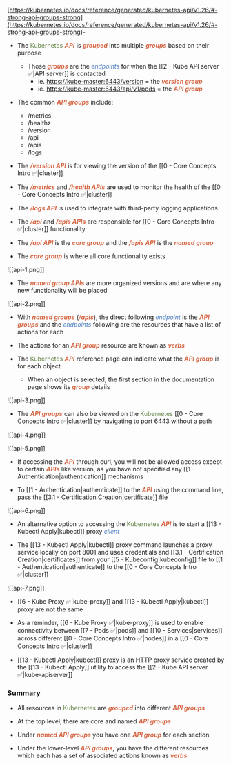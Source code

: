 [https://kubernetes.io/docs/reference/generated/kubernetes-api/v1.26/#-strong-api-groups-strong](https://kubernetes.io/docs/reference/generated/kubernetes-api/v1.26/#-strong-api-groups-strong)-

- The <span style="color:#5c7e3e">Kubernetes</span> <b><i><span style="color:#d46644">API</span></i></b> is <b><i><span style="color:#d46644">grouped</span></i></b> into multiple <b><i><span style="color:#d46644">groups</span></i></b> based on their purpose
	- Those <b><i><span style="color:#d46644">groups</span></i></b> are the <i><span style="color:#477bbe">endpoints</span></i> for when the [[2 - Kube API server ✅|API server]] is contacted
		- ie. [https://kube-master:6443/version](https://kube-master:6443/version) = the <b><i><span style="color:#d46644">version group</span></i></b>
		- ie. [https://kube-master:6443/api/v1/pods](https://kube-master:6443/api/v1/pods) = the <b><i><span style="color:#d46644">API group</span></i></b>

- The common <b><i><span style="color:#d46644">API groups</span></i></b> include:

	- /metrics
	- /healthz
	- /version
	- /api
	- /apis
	- /logs

- The <b><i><span style="color:#d46644">/version API</span></i></b> is for viewing the version of the [[0 - Core Concepts Intro ✅|cluster]]

- The <b><i><span style="color:#d46644">/metrics</span></i></b> and <b><i><span style="color:#d46644">/health APIs</span></i></b> are used to monitor the health of the [[0 - Core Concepts Intro ✅|cluster]]

- The <b><i><span style="color:#d46644">/logs API</span></i></b> is used to integrate with third-party logging applications

- The <b><i><span style="color:#d46644">/api</span></i></b> and <b><i><span style="color:#d46644">/apis APIs</span></i></b> are responsible for [[0 - Core Concepts Intro ✅|cluster]] functionality

- The <b><i><span style="color:#d46644">/api API</span></i></b> is the <b><i><span style="color:#d46644">core group</span></i></b> and the <b><i><span style="color:#d46644">/apis API</span></i></b> is the <b><i><span style="color:#d46644">named group</span></i></b>

- The <b><i><span style="color:#d46644">core group</span></i></b> is where all core functionality exists

![[api-1.png]]

- The <b><i><span style="color:#d46644">named group APIs</span></i></b> are more organized versions and are where any new functionality will be placed

![[api-2.png]]

- With <b><i><span style="color:#d46644">named groups</span></i></b> (<b><i><span style="color:#d46644">/apis</span></i></b>), the direct following <i><span style="color:#477bbe">endpoint</span></i> is the <b><i><span style="color:#d46644">API groups</span></i></b> and the <i><span style="color:#477bbe">endpoints</span></i> following are the resources that have a list of actions for each

- The actions for an <b><i><span style="color:#d46644">API group</span></i></b> resource are known as <b><i><span style="color:#d46644">verbs</span></i></b>

- The <span style="color:#5c7e3e">Kubernetes</span> <b><i><span style="color:#d46644">API</span></i></b> reference page can indicate what the <b><i><span style="color:#d46644">API group</span></i></b> is for each object
	- When an object is selected, the first section in the documentation page shows its <b><i><span style="color:#d46644">group</span></i></b> details

![[api-3.png]]

- The <b><i><span style="color:#d46644">API groups</span></i></b> can also be viewed on the <span style="color:#5c7e3e">Kubernetes</span> [[0 - Core Concepts Intro ✅|cluster]] by navigating to port 6443 without a path

![[api-4.png]]

![[api-5.png]]

- If accessing the <b><i><span style="color:#d46644">API</span></i></b> through curl, you will not be allowed access except to certain <b><i><span style="color:#d46644">APIs</span></i></b> like version, as you have not specified any [[1 - Authentication|authentication]] mechanisms

- To [[1 - Authentication|authenticate]] to the <b><i><span style="color:#d46644">API</span></i></b> using the command line, pass the [[3.1 - Certification Creation|certificate]] file

![[api-6.png]]

- An alternative option to accessing the <span style="color:#5c7e3e">Kubernetes</span> <b><i><span style="color:#d46644">API</span></i></b> is to start a [[13 - Kubectl Apply|kubectl]] proxy <i><span style="color:#477bbe">client</span></i>

- The [[13 - Kubectl Apply|kubectl]] proxy command launches a proxy service locally on port 8001 and uses credentials and [[3.1 - Certification Creation|certificates]] from your [[5 - Kubeconfig|kubeconfig]] file to [[1 - Authentication|authenticate]] to the [[0 - Core Concepts Intro ✅|cluster]]

![[api-7.png]]

- [[6 - Kube Proxy ✅|kube-proxy]] and [[13 - Kubectl Apply|kubectl]] proxy are not the same

- As a reminder, [[6 - Kube Proxy ✅|kube-proxy]] is used to enable connectivity between [[7 - Pods ✅|pods]] and [[10 - Services|services]] across different [[0 - Core Concepts Intro ✅|nodes]] in a [[0 - Core Concepts Intro ✅|cluster]]

- [[13 - Kubectl Apply|kubectl]] proxy is an HTTP proxy service created by the [[13 - Kubectl Apply]] utility to access the [[2 - Kube API server ✅|kube-apiserver]]

### Summary

- All resources in <span style="color:#5c7e3e">Kubernetes</span> are <b><i><span style="color:#d46644">grouped</span></i></b> into different <b><i><span style="color:#d46644">API groups</span></i></b>

- At the top level, there are core and named <b><i><span style="color:#d46644">API groups</span></i></b>

- Under <b><i><span style="color:#d46644">named API groups</span></i></b> you have one <b><i><span style="color:#d46644">API group</span></i></b> for each section

- Under the lower-level <b><i><span style="color:#d46644">API groups</span></i></b>, you have the different resources which each has a set of associated actions known as <b><i><span style="color:#d46644">verbs</span></i></b>